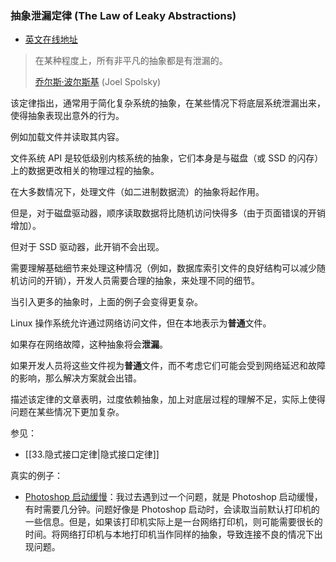 ### 抽象泄漏定律 (The Law of Leaky Abstractions)

-   [英文在线地址](https://www.joelonsoftware.com/2002/11/11/the-law-of-leaky-abstractions/)
    

> 在某种程度上，所有非平凡的抽象都是有泄漏的。
> 
> [乔尔斯·波尔斯基](https://twitter.com/spolsky) (Joel Spolsky)

该定律指出，通常用于简化复杂系统的抽象，在某些情况下将底层系统泄漏出来，使得抽象表现出意外的行为。

例如加载文件并读取其内容。

文件系统 API 是较低级别内核系统的抽象，它们本身是与磁盘（或 SSD 的闪存）上的数据更改相关的物理过程的抽象。

在大多数情况下，处理文件（如二进制数据流）的抽象将起作用。

但是，对于磁盘驱动器，顺序读取数据将比随机访问快得多（由于页面错误的开销增加）。

但对于 SSD 驱动器，此开销不会出现。

需要理解基础细节来处理这种情况（例如，数据库索引文件的良好结构可以减少随机访问的开销），开发人员需要合理的抽象，来处理不同的细节。

当引入更多的抽象时，上面的例子会变得更复杂。

Linux 操作系统允许通过网络访问文件，但在本地表示为**普通**文件。

如果存在网络故障，这种抽象将会**泄漏**。

如果开发人员将这些文件视为**普通**文件，而不考虑它们可能会受到网络延迟和故障的影响，那么解决方案就会出错。

描述该定律的文章表明，过度依赖抽象，加上对底层过程的理解不足，实际上使得问题在某些情况下更加复杂。

参见：

-   [[33.隐式接口定律|隐式接口定律]]
    

真实的例子：

-   [Photoshop 启动缓慢](https://forums.adobe.com/thread/376152)：我过去遇到过一个问题，就是 Photoshop 启动缓慢，有时需要几分钟。问题好像是 Photoshop 启动时，会读取当前默认打印机的一些信息。但是，如果该打印机实际上是一台网络打印机，则可能需要很长的时间。将网络打印机与本地打印机当作同样的抽象，导致连接不良的情况下出现问题。
